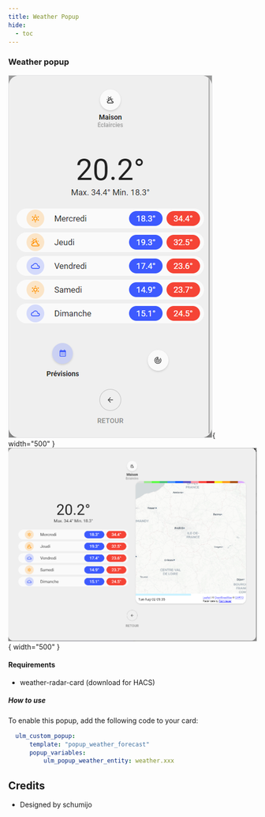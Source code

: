 ```yaml
---
title: Weather Popup
hide:
  - toc
---
```

<!-- markdownlint-disable MD046 -->

### Weather popup

![Phone](../../assets/img/popup_weather_phone.png){ width="500" }
![Tablet](../../assets/img/popup_weather_tablet.png){ width="500" }

#### Requirements

- weather-radar-card (download for HACS)

##### How to use

To enable this popup, add the following code to your card:

```yaml
  ulm_custom_popup:
      template: "popup_weather_forecast"
      popup_variables:
          ulm_popup_weather_entity: weather.xxx
```

## Credits

- Designed by schumijo
